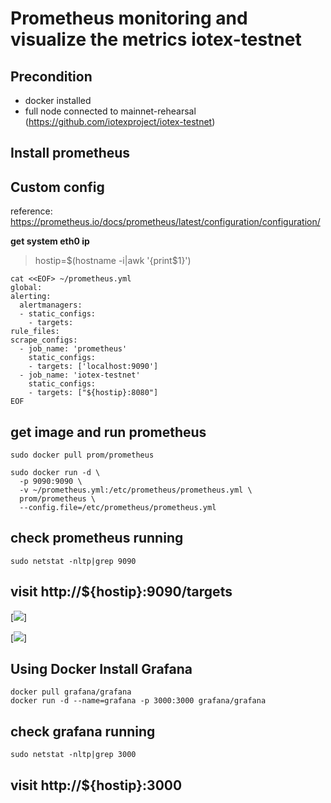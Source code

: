 # Prometheus monitoring and visualize the metrics iotex-testnet

## Precondition

- docker installed
- full node connected to mainnet-rehearsal (https://github.com/iotexproject/iotex-testnet)

## Install prometheus

## Custom config  
reference: https://prometheus.io/docs/prometheus/latest/configuration/configuration/

**get system eth0 ip**  

> hostip=$(hostname -i|awk '{print$1}')

    cat <<EOF> ~/prometheus.yml
    global:
    alerting:
      alertmanagers:
      - static_configs:
        - targets:
    rule_files:
    scrape_configs:
      - job_name: 'prometheus'
        static_configs:
        - targets: ['localhost:9090']
      - job_name: 'iotex-testnet'
        static_configs:
        - targets: ["${hostip}:8080"]
    EOF

## get image and run prometheus

    sudo docker pull prom/prometheus

    sudo docker run -d \
      -p 9090:9090 \
      -v ~/prometheus.yml:/etc/prometheus/prometheus.yml \
      prom/prometheus \
      --config.file=/etc/prometheus/prometheus.yml

## check prometheus running
    sudo netstat -nltp|grep 9090

## visit http://${hostip}:9090/targets

[![](https://github.com/feigu1984/iotex-testnet/blob/patch-1/monitoring/iotex_targets.png)]

[![](https://github.com/feigu1984/iotex-testnet/blob/patch-1/monitoring/iotex_metric.png)]


## Using Docker Install Grafana

    docker pull grafana/grafana
    docker run -d --name=grafana -p 3000:3000 grafana/grafana

## check grafana running

    sudo netstat -nltp|grep 3000

## visit http://${hostip}:3000
